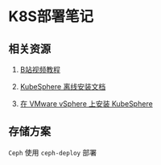 # K8S部署笔记

## 相关资源

1. [B站视频教程](https://www.bilibili.com/video/BV15g411F7pj/?spm_id_from=333.337.search-card.all.click&vd_source=c5c41a7b3fb9dadc2ff98bb690cf1433)

2. [KubeSphere 离线安装文档](https://www.kubesphere.io/zh/docs/v3.3/installing-on-linux/introduction/air-gapped-installation/)

3. [在 VMware vSphere 上安装 KubeSphere](https://www.kubesphere.io/zh/docs/v3.3/installing-on-linux/on-premises/install-kubesphere-on-vmware-vsphere/#%E9%83%A8%E7%BD%B2-keepalived-%E5%92%8C-haproxy)

## 存储方案

`Ceph` 使用 `ceph-deploy` 部署